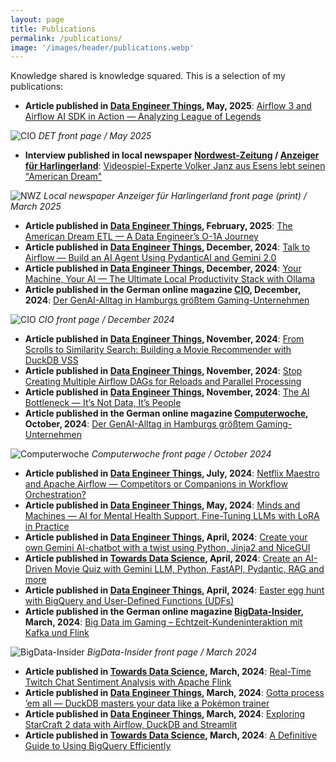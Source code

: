 ```yaml
---
layout: page
title: Publications
permalink: /publications/
image: '/images/header/publications.webp'
---
```


Knowledge shared is knowledge squared. This is a selection of my publications:

* **Article published in [Data Engineer Things](https://blog.det.life/), May, 2025**: [Airflow 3 and Airflow AI SDK in Action — Analyzing League of Legends](https://blog.det.life/airflow-3-and-airflow-ai-sdk-in-action-analyzing-league-of-legends-490f5b4522f5)

![CIO]({{site.baseurl}}/images/det-05-25.webp)
*DET front page / May 2025*

* **Interview published in local newspaper [Nordwest-Zeitung](https://www.nwzonline.de/) / [Anzeiger für Harlingerland](https://harlinger.de/)**: [Videospiel-Experte Volker Janz aus Esens lebt seinen "American Dream"](https://www.nwzonline.de/landkreis-wittmund/volker-janz-aus-esens-vom-videospiel-experten-zum-lebenstraum-in-kalifornien_a_4,2,90274753.html?fbclid=IwZXh0bgNhZW0CMTEAAR1-Kp8B1w4Z_fjxVpg7vCEL8v1Wm9qgc0Q_HjSFfKxliM_nvARkK6VxQbI_aem_iXqVxu8-xxYCxD8203sZKA#)

![NWZ]({{site.baseurl}}/images/nwz.webp)
*Local newspaper Anzeiger für Harlingerland front page (print) / March 2025*

* **Article published in [Data Engineer Things](https://blog.det.life/), February, 2025**: [The American Dream ETL — A Data Engineer’s O-1A Journey](https://blog.det.life/the-american-dream-etl-a-data-engineers-o-1a-journey-32e7f8f791eb)
* **Article published in [Data Engineer Things](https://blog.det.life/), December, 2024**: [Talk to Airflow — Build an AI Agent Using PydanticAI and Gemini 2.0](https://blog.det.life/talk-to-airflow-build-an-ai-agent-using-pydanticai-and-gemini-2-0-fd645cf99fcb)
* **Article published in [Data Engineer Things](https://blog.det.life/), December, 2024**: [Your Machine, Your AI — The Ultimate Local Productivity Stack with Ollama](https://blog.det.life/your-machine-your-ai-the-ultimate-local-productivity-stack-with-ollama-7a118f271479)
* **Article published in the German online magazine [CIO](https://www.cio.de/), December, 2024**: [Der GenAI-Alltag in Hamburgs größtem Gaming-Unternehmen](https://www.cio.de/a/der-genai-alltag-in-hamburgs-groesstem-gaming-unternehmen,3747896)

![CIO]({{site.baseurl}}/images/cio.webp)
*CIO front page / December 2024*

* **Article published in [Data Engineer Things](https://blog.det.life/), November, 2024**: [From Scrolls to Similarity Search: Building a Movie Recommender with DuckDB VSS](https://blog.det.life/from-scrolls-to-similarity-search-building-a-movie-recommender-with-duckdb-vss-8122e4d2e486)
* **Article published in [Data Engineer Things](https://blog.det.life/), November, 2024**: [Stop Creating Multiple Airflow DAGs for Reloads and Parallel Processing](https://blog.det.life/stop-creating-multiple-airflow-dags-for-reloads-and-parallel-processing-3912974b5866)
* **Article published in [Data Engineer Things](https://blog.det.life/), November, 2024**: [The AI Bottleneck — It’s Not Data, It’s People](https://blog.det.life/the-ai-bottleneck-its-not-data-it-s-people-c80468873a79)
* **Article published in the German online magazine [Computerwoche](https://www.computerwoche.de/), October, 2024**: [Der GenAI-Alltag in Hamburgs größtem Gaming-Unternehmen](https://www.computerwoche.de/article/3553326)

![Computerwoche]({{site.baseurl}}/images/computerwoche.webp)
*Computerwoche front page / October 2024*

* **Article published in [Data Engineer Things](https://blog.det.life/), July, 2024**: [Netflix Maestro and Apache Airflow — Competitors or Companions in Workflow Orchestration?](https://blog.det.life/netflix-maestro-and-apache-airflow-competitors-or-companions-in-workflow-orchestration-2bce948956a5)
* **Article published in [Data Engineer Things](https://blog.det.life/), May, 2024**: [Minds and Machines — AI for Mental Health Support, Fine-Tuning LLMs with LoRA in Practice](https://blog.det.life/minds-and-machines-ai-for-mental-health-support-fine-tuning-llms-with-lora-in-practice-0ff19edb9d76)
* **Article published in [Data Engineer Things](https://blog.det.life/), April, 2024**: [Create your own Gemini AI-chatbot with a twist using Python, Jinja2 and NiceGUI](https://medium.com/data-engineer-things/create-your-own-gemini-ai-chatbot-with-a-twist-using-python-jinja2-and-nicegui-7d35ac981a63)
* **Article published in [Towards Data Science](https://towardsdatascience.com/), April, 2024**: [Create an AI-Driven Movie Quiz with Gemini LLM, Python, FastAPI, Pydantic, RAG and more](https://medium.com/towards-data-science/create-an-ai-driven-movie-quiz-with-gemini-llm-python-fastapi-pydantic-rag-and-more-e15322be4f66)
* **Article published in [Data Engineer Things](https://blog.det.life/), April, 2024**: [Easter egg hunt with BigQuery and User-Defined Functions (UDFs)
](https://medium.com/data-engineer-things/easter-egg-hunt-with-bigquery-and-user-defined-functions-udfs-c89b3e831823)
* **Article published in the German online magazine [BigData-Insider](https://www.bigdata-insider.de/), March, 2024**: [Big Data im Gaming – Echtzeit-Kundeninteraktion mit Kafka und Flink](https://www.bigdata-insider.de/big-data-im-gaming-echtzeit-kundeninteraktion-mit-kafka-und-flink-a-5f54958c1e1b6983adddaa16e3a59ae7/)

![BigData-Insider]({{site.baseurl}}/images/bd-insider.webp)
*BigData-Insider front page / March 2024*

* **Article published in [Towards Data Science](https://towardsdatascience.com/), March, 2024**: [Real-Time Twitch Chat Sentiment Analysis with Apache Flink](https://medium.com/towards-data-science/real-time-twitch-chat-sentiment-analysis-with-apache-flink-e165ac1a8dcf)
* **Article published in [Data Engineer Things](https://blog.det.life/), March, 2024**: [Gotta process ’em all — DuckDB masters your data like a Pokémon trainer](https://medium.com/data-engineer-things/gotta-process-em-all-duckdb-masters-your-data-like-a-pok%C3%A9mon-trainer-051a38cbc5cd)
* **Article published in [Data Engineer Things](https://blog.det.life/), March, 2024**: [Exploring StarCraft 2 data with Airflow, DuckDB and Streamlit](https://blog.det.life/exploring-starcraft-2-data-with-airflow-duckdb-and-streamlit-7c0ad79f9ca6)
* **Article published in [Towards Data Science](https://towardsdatascience.com/), March, 2024**: [A Definitive Guide to Using BigQuery Efficiently](https://towardsdatascience.com/burn-data-rather-than-money-with-bigquery-the-definitive-guide-1b50a9fdf096)
